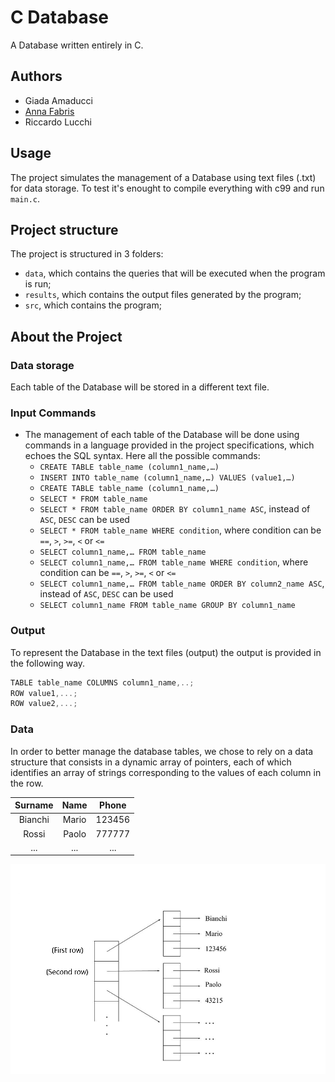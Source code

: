 # C Database
A Database written entirely in C.

## Authors
* Giada Amaducci
* [Anna Fabris](https://github.com/annafabris)
* Riccardo Lucchi

## Usage
The project simulates the management of a Database using text files (.txt) for data storage. To test it's enought to compile everything with c99 and run `main.c`.

## Project structure
The project is structured in 3 folders:

- `data`, which contains the queries that will be executed when the program is run;
- `results`, which contains the output files generated by the program;
- `src`, which contains the program;

## About the Project

### Data storage
Each table of the Database will be stored in a different text file.

### Input Commands
- The management of each table of the Database will be done using commands in a language provided in the project specifications, which echoes the SQL syntax.
Here all the possible commands:
    - `CREATE TABLE table_name (column1_name,…)` 
    - `INSERT INTO table_name (column1_name,…) VALUES (value1,…)` 
    - `CREATE TABLE table_name (column1_name,…)` 
    - `SELECT * FROM table_name` 
    - `SELECT * FROM table_name ORDER BY column1_name ASC`, instead of `ASC`, `DESC` can be used
    - `SELECT * FROM table_name WHERE condition`, where condition can be `==`, `>`, `>=`, `<` or `<=`
    - `SELECT column1_name,… FROM table_name` 
    - `SELECT column1_name,… FROM table_name WHERE condition`, where condition can be `==`, `>`, `>=`, `<` or `<=`
    - `SELECT column1_name,… FROM table_name ORDER BY column2_name ASC`, instead of `ASC`, `DESC` can be used
    - `SELECT column1_name FROM table_name GROUP BY column1_name`
### Output
To represent the Database in the text files (output) the output is provided in the following way.
```c 
TABLE table_name COLUMNS column1_name,..; 
ROW value1,...;
ROW value2,...;
```

### Data
In order to better manage the database tables, we chose to rely on a data structure that consists in a dynamic array of pointers, each of which identifies an array of strings corresponding to the values of each column in the row.

| Surname |  Name |  Phone |
|:-------:|:-----:|:------:|
| Bianchi | Mario | 123456 |
|  Rossi  | Paolo | 777777 |
|   ...   |  ...  |   ...  |

![Alt text](C_Database.png?raw=true)